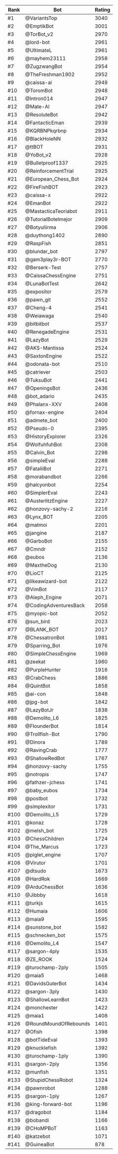 Rank|Bot|Rating
---|---|---
#1|@VariantsTop|3040
#2|@EmptikBot|3001
#3|@TorBot_v2|2970
#4|@lord-bot|2961
#5|@UltimateL|2961
#6|@mayhem23111|2958
#7|@ZugzwangBot|2954
#8|@TheFreshman1902|2952
#9|@caissa-ai|2949
#10|@ToromBot|2948
#11|@Intron014|2947
#12|@Mate-AI|2947
#13|@ResoluteBot|2942
#14|@FantacticEman|2939
#15|@KQRBNPkqrbnp|2934
#16|@BlackHoleNN|2932
#17|@ttBOT|2931
#18|@YoBot_v2|2928
#19|@Bulletproof1337|2925
#20|@ReinforcementTrial|2925
#21|@European_Chess_Bot|2924
#22|@FireFishBOT|2923
#23|@caissa-x|2922
#24|@EmanBot|2922
#25|@MastacticaTeoriabot|2911
#26|@TutorialBotelmejor|2909
#27|@Botyuliirma|2906
#28|@duythong1402|2890
#29|@RaspFish|2851
#30|@blundar_bot|2797
#31|@gam3play3r-BOT|2770
#32|@Berserk-Test|2757
#33|@CaissaChessEngine|2751
#34|@LunaBotTest|2642
#35|@expositor|2579
#36|@pawn_git|2552
#37|@Cheng-4|2541
#38|@Weiawaga|2540
#39|@bitbitbot|2537
#40|@RenegadeEngine|2531
#41|@LazyBot|2529
#42|@AKS-Mantissa|2524
#43|@SaxtonEngine|2522
#44|@odonata-bot|2510
#45|@catriever|2503
#46|@TuksuBot|2441
#47|@OpeningsBot|2436
#48|@bot_adario|2435
#49|@Phalanx-XXV|2408
#50|@fornax-engine|2404
#51|@admete_bot|2400
#52|@Pseudo-0|2395
#53|@HistoryExplorer|2326
#54|@WolfuhfuhBot|2308
#55|@Calvin_Bot|2298
#56|@simpleEval|2288
#57|@FataliiBot|2271
#58|@morabandbot|2266
#59|@halcyonbot|2254
#60|@SimplerEval|2243
#61|@AusterlitzEngine|2227
#62|@honzovy-sachy-2|2216
#63|@Lynx_BOT|2205
#64|@matmoi|2201
#65|@jangine|2187
#66|@GarboBot|2155
#67|@Cmndr|2152
#68|@eubos|2136
#69|@MaxtheDog|2130
#70|@LioCT|2125
#71|@likeawizard-bot|2122
#72|@VimBot|2117
#73|@Aleph_Engine|2071
#74|@CodingAdventuresBack|2058
#75|@myopic-bot|2052
#76|@sun_bird|2023
#77|@BLANK_BOT|2017
#78|@ChessatronBot|1981
#79|@Sparring_Bot|1976
#80|@SimpleChessEngine|1969
#81|@zeekat|1960
#82|@PurpleHunter|1916
#83|@CrabChess|1886
#84|@QuintBot|1858
#85|@ai-con|1848
#86|@jpg-bot|1842
#87|@LazyBotJr|1838
#88|@Demolito_L6|1825
#89|@FlounderBot|1814
#90|@Trollfish-Bot|1790
#91|@Dinora|1789
#92|@RavingCrab|1777
#93|@ShallowRedBot|1767
#94|@honzovy-sachy|1755
#95|@notropis|1747
#96|@fathzer-jchess|1741
#97|@baby_eubos|1734
#98|@postbot|1732
#99|@simplexitor|1731
#100|@Demolito_L5|1729
#101|@konaz|1728
#102|@melsh_bot|1725
#103|@ChessChildren|1724
#104|@The_Marcus|1723
#105|@piglet_engine|1707
#106|@Virutor|1701
#107|@dtsudo|1673
#108|@HardRok|1669
#109|@ArduChessBot|1636
#110|@Jibbby|1618
#111|@turkjs|1615
#112|@Humaia|1606
#113|@maia9|1595
#114|@sunstone_bot|1582
#115|@schnecken_bot|1575
#116|@Demolito_L4|1547
#117|@sargon-4ply|1535
#118|@ZE_ROOK|1524
#119|@turochamp-2ply|1505
#120|@maia5|1468
#121|@DavidsGuterBot|1434
#122|@sargon-3ply|1430
#123|@ShallowLearnBot|1423
#124|@monchester|1422
#125|@maia1|1408
#126|@RoundMoundOfRebounds|1401
#127|@Ofish|1398
#128|@botTideEval|1393
#129|@knucklefish|1392
#130|@turochamp-1ply|1390
#131|@sargon-2ply|1356
#132|@munfish|1351
#133|@StupidChessRobot|1324
#134|@pawnrobot|1288
#135|@sargon-1ply|1267
#136|@king-forward-bot|1196
#137|@dragobot|1184
#138|@bobandi|1166
#139|@CHoMPBoT|1163
#140|@katzebot|1071
#141|@GuineaBot|878
